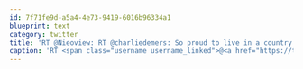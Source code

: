 ```yaml
---
id: 7f71fe9d-a5a4-4e73-9419-6016b96334a1
blueprint: text
category: twitter
title: 'RT @Nieoview: RT @charliedemers: So proud to live in a country where actually knowing how the parliamentary system works is a political  ...'
caption: 'RT <span class="username username_linked">@<a href="https://twitter.com/Nieoview" title="Adrian J W">Nieoview</a></span>: RT <span class="username username_linked">@<a href="https://twitter.com/charliedemers" title="Charles Demers">charliedemers</a></span>: So proud to live in a country where actually knowing how the parliamentary system works is a political  ...'
---
```

